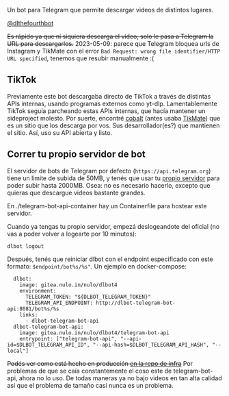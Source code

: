 Un bot para Telegram que permite descargar videos de distintos lugares.

[@dlthefourthbot](https://t.me/dlthefourthbot)

~~Es rápido ya que ni siquiera descarga el video, solo le pasa a Telegram la URL para descargarlos.~~ 2023-05-09: parece que Telegram bloquea urls de Instagram y TikMate con el error `Bad Request: wrong file identifier/HTTP URL specified`, tenemos que resubir manualmente :(

## TikTok

Previamente este bot descargaba directo de TikTok a través de distintas APIs internas, usando programas externos como yt-dlp. Lamentablemente TikTok seguía parcheando estas APIs internas, que hacía mantener un sideproject molesto. Por suerte, encontré [cobalt](https://cobalt.tools/) (antes usaba [TikMate](https://tikmate.app)) que es un sitio que los descarga por vos. Sus desarrollador(es?) que mantienen el sitio. Así, uso su API abierta y listo.

## Correr tu propio servidor de bot

El servidor de bots de Telegram por defecto (`https://api.telegram.org`) tiene un limite de subida de 50MB, y tenés que usar tu [propio servidor](https://github.com/tdlib/telegram-bot-api) para poder subir hasta 2000MB. Osea: no es necesario hacerlo, excepto que quieras que descargue videos bastante grandes.

En ./telegram-bot-api-container hay un Containerfile para hostear este servidor.

Cuando ya tengas tu propio servidor, empezá deslogeandote del oficial (no vas a poder volver a logearte por 10 minutos):

```
dlbot logout
```

Después, tenés que reiniciar dlbot con el endpoint especificado con este formato: `$endpoint/bot%s/%s"`. Un ejemplo en docker-compose:

```
  dlbot:
    image: gitea.nulo.in/nulo/dlbot4
    environment:
      TELEGRAM_TOKEN: "${DLBOT_TELEGRAM_TOKEN}"
      TELEGRAM_API_ENDPOINT: http://dlbot-telegram-bot-api:8081/bot%s/%s
    links:
      - dlbot-telegram-bot-api
  dlbot-telegram-bot-api:
    image: gitea.nulo.in/nulo/dlbot4/telegram-bot-api
    entrypoint: ["telegram-bot-api", "--api-id=$DLBOT_TELEGRAM_API_ID", "--api-hash=$DLBOT_TELEGRAM_API_HASH", "--local"]
```

~~Podés ver como está hecho en producción [en la repo de infra](https://gitea.nulo.in/Nulo/infra/commit/1067c632d203f7b7304fabd7bc4e818eb9d90386)~~ Por problemas de que se caía constantemente el coso este de telegram-bot-api, ahora no lo uso. De todas maneras ya no bajo videos en tan alta calidad así que el problema de tamaño casi nunca es un problema.
